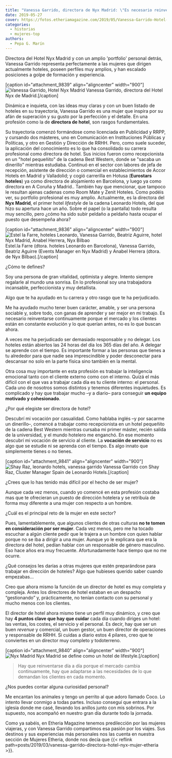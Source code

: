 ```yaml
---
title: "Vanessa Garrido, directora de Nyx Madrid: \"Es necesario reinventarse continuamente\""
date: 2019-05-27
cover: https://fotos.etheriamagazine.com/2019/05/Vanessa-Garrido-Hotel-Nyx-Madrid-3.jpg
categories: 
  - historias
  - mujeres-top
authors: 
  - Pepa G. Marín
---
```


Directora del Hotel Nyx Madrid y con un amplio 'portfolio' personal detrás, Vanessa 
Garrido representa perfectamente a las mujeres que dirigen actualmente hoteles, poseen 
perfiles muy amplios, y han escalado posiciones a golpe de formación y experiencia. 

\[caption id="attachment\_9839" align="aligncenter" width="900"\]![Vanessa Garrido, Hotel Nyx Madrid](https://fotos.etheriamagazine.com/2019/05/Vanessa-Garrido-Hotel-Nyx-Madrid-3.jpg "Vanessa Garrido, directora del Hotel Nyx de Madrid.") Vanessa Garrido, directora del Hotel Nyx de Madrid.\[/caption\]

Dinámica e inquieta, con las ideas muy claras y con un buen listado de hoteles en su trayectoria, Vanessa Garrido es una mujer que inspira por su afán de superación y su gusto por la perfección y el detalle. En una profesión como la de **directora de hotel**, son rasgos fundamentales.

Su trayectoria comenzó formándose como licenciada en Publicidad y RRPP, y cursando dos másteres, uno en Comunicación en Instituciones Públicas y Políticas, y otro en Gestión y Dirección de RRHH. Pero, como suele suceder, la aplicación del conocimiento es lo que ha consolidado su carrera profesional como directora de hotel. Sus inicios fueron como recepcionista en un "hotel pequeñito" de la cadena Best Western, donde se "sacaba un dinerillo" mientras estudiaba. Continuó en el sector con labores de jefa de recepción, asistente de dirección o comercial en establecimientos de Accor Hotels en Madrid y Valladolid; y cogió carrerilla en Hotusa (**Eurostars hoteles**) ya como directora de alojamiento en Barcelona, y luego ya como directora en A Coruña y Madrid.. También hay que mencionar, que tampoco le resultan ajenas cadenas como Room Mate y Zenit Hoteles. Como podéis ver, su portfolio profesional es muy amplio. Actualmente, es la directora del **Nyx Madrid**, el primer hotel _lifestyle_ de la cadena Leonardo Hotels, del que hizo su apertura hace un año. Sobre el papel (o la pantalla) todo resulta muy sencillo, pero ¿cómo ha sido subir peldaño a peldaño hasta ocupar el puesto que desempeña ahora?

\[caption id="attachment\_9836" align="aligncenter" width="900"\]![Estel la Farre, hoteles Leonardo, Vanessa Garrido, Beatriz Aguirre, hotel Nyx Madrid, Anabel Herrera, Nyx Bilbao](https://fotos.etheriamagazine.com/2019/03/Vanessa-Garrido-equipo-Hotel-Nyx-Madrid.jpg "Estel.la Farre (dtora. hoteles Leonardo en Barcelona), Vanessa Garrido, Beatriz Aguirre (Events Manager en Nyx Madrid) y Anabel Herrera (nueva dtora. de Nyx Bilbao).") Estel.la Farre (dtora. hoteles Leonardo en Barcelona), Vanessa Garrido, Beatriz Aguirre (Events Manager en Nyx Madrid) y Anabel Herrera (dtora. de Nyx Bilbao).\[/caption\]

¿Cómo te defines? 

Soy una persona de gran vitalidad, optimista y alegre. Intento siempre regalarle al mundo una sonrisa. En lo profesional soy una trabajadora incansable, perfeccionista y muy detallista.

Algo que te ha ayudado en tu carrera y otro rasgo que te ha perjudicado. 

Me ha ayudado mucho tener buen carácter, amable, y ser una persona sociable y, sobre todo, con ganas de aprender y ser mejor en mi trabajo. Es necesario reinventarse continuamente porque el mercado y los clientes están en constante evolución y lo que querían antes, no es lo que buscan ahora.

A veces me ha perjudicado ser demasiado responsable y no delegar. Los hoteles están abiertos las 24 horas del día los 365 días del año. A delegar se aprende con el tiempo. Es importante formar a las personas que tienes a tu alrededor para que nadie sea imprescindible y poder desconectar para descansar no solo en la parte física sino también en la mental.

Otra cosa muy importante en esta profesión es trabajar la inteligencia emocional tanto con el cliente externo como con el interno. Quizá el más difícil con el que vas a trabajar cada día es tu cliente interno: el personal. Cada uno de nosotros somos distintos y tenemos diferentes inquietudes. Es complicado y hay que trabajar mucho –y a diario– para conseguir **un equipo motivado y cohesionado**.

¿Por qué elegiste ser directora de hotel? 

Descubrí mi vocación por casualidad. Como hablaba inglés –y por sacarme un dinerillo–, comencé a trabajar como recepcionista en un hotel pequeñito de la cadena Best Western mientras cursaba mi primer máster, recién salida de la universidad, y el mundo hotelero me enganchó. En ese momento descubrí mi vocación de servicio al cliente. La **vocación de servicio** no es algo que se estudie ni se aprenda con el tiempo. Es algo innato que simplemente tienes o no tienes.

\[caption id="attachment\_9841" align="aligncenter" width="900"\]![Shay Raz, leonardo hotels, vanessa garrido](https://fotos.etheriamagazine.com/2019/05/Vanessa-Garrido-Hotel-Nyx-Madrid-5.jpg "Vanessa Garrido con Shay Raz, el Cluster Manager Spain de Leonardo Hotels.") Vanessa Garrido con Shay Raz, Cluster Manager Spain de Leonardo Hotels.\[/caption\]

¿Crees que lo has tenido más difícil por el hecho de ser mujer? 

Aunque cada vez menos, cuando yo comencé en esta profesión costaba mas que te ofrecieran un puesto de dirección hotelera y se retribuía de forma muy diferente a una mujer con respecto a un hombre.

¿Cuál es el principal reto de la mujer en este sector? 

Pues, lamentablemente, que algunos clientes de otras culturas **no te tomen en consideración por ser mujer**. Cada vez menos, pero me ha tocado escuchar a algún cliente pedir que le trajera a un hombre con quien hablar porque no se iba a dirigir a una mujer. Aunque yo le explicara que era la directora del hotel, pedían hablar con un responsable de género masculino. Eso hace años era muy frecuente. Afortunadamente hace tiempo que no me ocurre.

¿Qué consejos les darías a otras mujeres que estén preparándose para trabajar en 
dirección de hoteles? Algo que hubieses querido saber cuando empezabas... 

Creo que ahora mismo la función de un director de hotel es muy completa y compleja. Antes los directores de hotel estaban en un despacho “gestionando” y, prácticamente, no tenían contacto con su personal y mucho menos con los clientes.

El director de hotel ahora mismo tiene un perfil muy dinámico, y creo que hay **4 puntos clave que hay que cuidar** cada día cuando diriges un hotel: las ventas, los costes, el servicio y el personal. Es decir, hay que ser un buen _revenue_ y comercial, un buen gestor, un buen director de operaciones y responsable de RRHH. Si cuidas a diario estos 4 pilares, creo que te conviertes en un director muy completo y todoterreno.

\[caption id="attachment\_9840" align="aligncenter" width="900"\]![Nyx Madrid](https://fotos.etheriamagazine.com/2019/05/Vanessa-Garrido-Hotel-Nyx-Madrid-4.jpg "Nyx Madrid se define como un hotel de lifestyle.") Nyx Madrid se define como un hotel de lifestyle.\[/caption\]

> Hay que reinventarse día a día porque el mercado cambia continuamente, hay que adaptarse 
> a las necesidades de lo que demandan los clientes en cada momento. 

¿Nos puedes contar alguna curiosidad personal? 

Me encantan los animales y tengo un perrito al que adoro llamado Coco. Lo intento llevar conmigo a todas partes. Incluso conseguí que entrara a la iglesia donde me casé, llevando los anillos junto con mis sobrinos. Por supuesto, nos acompañó en nuestro gran día durante todo la jornada.

Como ya sabéis, en Etheria Magazine tenemos predilección por las mujeres viajeras, y con Vanessa Garrido compartimos esa pasión por los viajes. Sus destinos y sus experiencias más personales nos las cuenta en nuestra sección de Mujeres Etheria, donde nos decía que {{< reflink path=posts/2019/03/vanessa-garrido-directora-hotel-nyx-mujer-etheria >}}.
